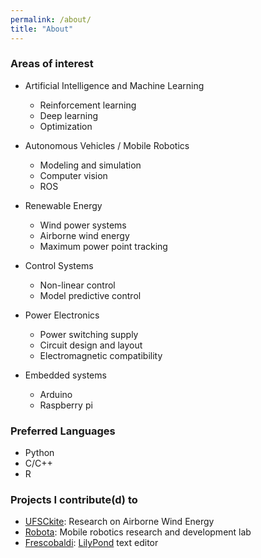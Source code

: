 ```yaml
---
permalink: /about/
title: "About"
---
```


### Areas of interest

+ Artificial Intelligence and Machine Learning
  + Reinforcement learning
  + Deep learning
  + Optimization

+ Autonomous Vehicles / Mobile Robotics
  + Modeling and simulation
  + Computer vision
  + ROS

+ Renewable Energy
  + Wind power systems
  + Airborne wind energy
  + Maximum power point tracking

+ Control Systems 
  + Non-linear control
  + Model predictive control

+ Power Electronics
  + Power switching supply
  + Circuit design and layout
  + Electromagnetic compatibility

+ Embedded systems
  + Arduino
  + Raspberry pi

### Preferred Languages

+ Python
+ C/C++
+ R

### Projects I contribute(d) to

+ [UFSCkite](http://ufsckite.gitlab.io): Research on Airborne Wind Energy
+ [Robota](https://github.com/robotadasufsc): Mobile robotics research and development lab
+ [Frescobaldi](http://frescobaldi.org/): [LilyPond](http://lilypond.org/) text editor


